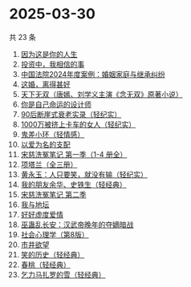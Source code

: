 # 2025-03-30

共 23 条

<!-- BEGIN WEREAD -->
<!-- 最后更新时间 2025-03-30 09:19:31 +0800 -->
1. [因为这是你的人生](https://weread.qq.com/web/bookDetail/aa3329b0813ab9c8eg01957c)
1. [投资中，我相信的事](https://weread.qq.com/web/bookDetail/e7a32530813ab9c7cg014c8a)
1. [中国法院2024年度案例：婚姻家庭与继承纠纷](https://weread.qq.com/web/bookDetail/94532650813ab906dg017c66)
1. [这婚，离得甚好](https://weread.qq.com/web/bookDetail/3c732450813ab9c44g018825)
1. [天下无双（唐嫣、刘学义主演《念无双》原著小说）](https://weread.qq.com/web/bookDetail/f9332080813ab8a1fg018454)
1. [你是自己命运的设计师](https://weread.qq.com/web/bookDetail/5e932830813ab9c89g01414f)
1. [90后断崖式衰老实录（轻纪实）](https://weread.qq.com/web/bookDetail/883324a0813ab9c81g016c9c)
1. [1000万被挤上卡车的女人（轻纪实）](https://weread.qq.com/web/bookDetail/3ee32a80813ab9c84g01073f)
1. [鬼差小环（轻情感）](https://weread.qq.com/web/bookDetail/d7d325e0813ab9c75g0186fd)
1. [以爱为名的支配](https://weread.qq.com/web/bookDetail/7be320b0813ab93f4g019416)
1. [宋慈洗冤笔记 第一季（1-4 册全）](https://weread.qq.com/web/bookDetail/bea326d0813ab7fcag016618)
1. [项塔兰（全三册）](https://weread.qq.com/web/bookDetail/7b132290720f04097b19e3b)
1. [黄永玉：人只要笑，就没有输（轻纪实）](https://weread.qq.com/web/bookDetail/17232640813ab9c45g015a5c)
1. [我的朋友余华、史铁生（轻经典）](https://weread.qq.com/web/bookDetail/5f132bf0813ab9c83g014de5)
1. [宋慈洗冤笔记 第二季](https://weread.qq.com/web/bookDetail/07732ce0813ab9c2ag01157f)
1. [我与地坛](https://weread.qq.com/web/bookDetail/622323d0813ab8791g017cbb)
1. [好好虚度爱情](https://weread.qq.com/web/bookDetail/fcd32220813ab9b1bg019782)
1. [巫蛊乱长安：汉武帝晚年的夺嫡暗战](https://weread.qq.com/web/bookDetail/35932230813ab9c5fg019679)
1. [社会心理学（第8版）](https://weread.qq.com/web/bookDetail/8f532bd07278850c8f51770)
1. [市井欲望](https://weread.qq.com/web/bookDetail/89f329c0813ab9be8g018f47)
1. [笑的历史（轻经典）](https://weread.qq.com/web/bookDetail/39e32740813ab9c32g0160f4)
1. [春桃（轻经典）](https://weread.qq.com/web/bookDetail/19b32170813ab9c41g013e1a)
1. [乞力马扎罗的雪（轻经典）](https://weread.qq.com/web/bookDetail/38432e80813ab9c6ag012e35)
<!-- END WEREAD -->